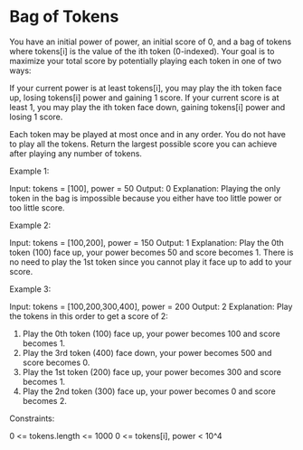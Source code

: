 # Bag of Tokens

You have an initial power of power, an initial score of 0, and a bag of tokens where tokens[i] is the value of the ith token (0-indexed).
Your goal is to maximize your total score by potentially playing each token in one of two ways:

If your current power is at least tokens[i], you may play the ith token face up, losing tokens[i] power and gaining 1 score.
If your current score is at least 1, you may play the ith token face down, gaining tokens[i] power and losing 1 score.

Each token may be played at most once and in any order. You do not have to play all the tokens.
Return the largest possible score you can achieve after playing any number of tokens.

Example 1:

Input: tokens = [100], power = 50
Output: 0
Explanation: Playing the only token in the bag is impossible because you either have too little power or too little score.

Example 2:

Input: tokens = [100,200], power = 150
Output: 1
Explanation: Play the 0th token (100) face up, your power becomes 50 and score becomes 1.
There is no need to play the 1st token since you cannot play it face up to add to your score.

Example 3:

Input: tokens = [100,200,300,400], power = 200
Output: 2
Explanation: Play the tokens in this order to get a score of 2:

1. Play the 0th token (100) face up, your power becomes 100 and score becomes 1.
2. Play the 3rd token (400) face down, your power becomes 500 and score becomes 0.
3. Play the 1st token (200) face up, your power becomes 300 and score becomes 1.
4. Play the 2nd token (300) face up, your power becomes 0 and score becomes 2.

Constraints:

0 <= tokens.length <= 1000
0 <= tokens[i], power < 10^4
